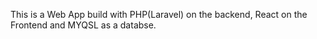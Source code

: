 This is a Web App build with PHP(Laravel) on the backend, React on the Frontend and MYQSL as a databse.

